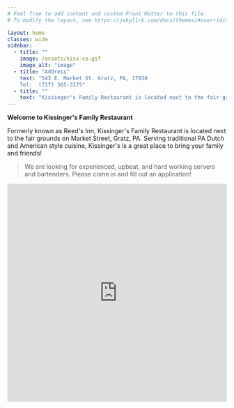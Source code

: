 ```yaml
---
# Feel free to add content and custom Front Matter to this file.
# To modify the layout, see https://jekyllrb.com/docs/themes/#overriding-theme-defaults

layout: home
classes: wide
sidebar:
  - title: ""
    image: /assets/kiss-co.gif
    image_alt: "image"
  - title: "Address"
    text: "543 E. Market St. Gratz, PA, 17030
    Tel:  (717) 365-3175"
  - title: ""
    text: "Kissinger's Family Restaurant is located next to the fair grounds on Market Street, Gratz, PA. Serving traditional PA Dutch and American style cuisine, Kissinger's is a great place to bring your family and friends!"
---
```


**Welcome to Kissinger's Family Restaurant**

Formerly known as Reed's Inn, Kissinger's Family Restaurant is located next to the fair grounds on Market Street, Gratz, PA. Serving traditional PA Dutch and American style cuisine, Kissinger's is a great place to bring your family and friends!

> We are looking for experienced, upbeat, and hard working servers and bartenders. Please come in and fill out an application!


<iframe frameborder="0" scrolling="no" marginheight="0" marginwidth="0" style="width:100%; height:500px;" src="https://maps.google.com/maps?hl=en&amp;q=543+E.+Market+St.Gratz,+PA,+17030&amp;ie=UTF8&amp;hq=&amp;hnear=543+E+Market+St,+Gratz,+Dauphin,+Pennsylvania+17048&amp;gl=us&amp;ll=40.61224,-76.708909&amp;spn=0.019743,0.027595&amp;t=m&amp;z=14&amp;output=embed"></iframe>
